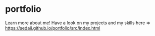 # portfolio
Learn more about me! Have a look on my projects and my skills here => https://sedaii.github.io/portfolio/src/index.html
